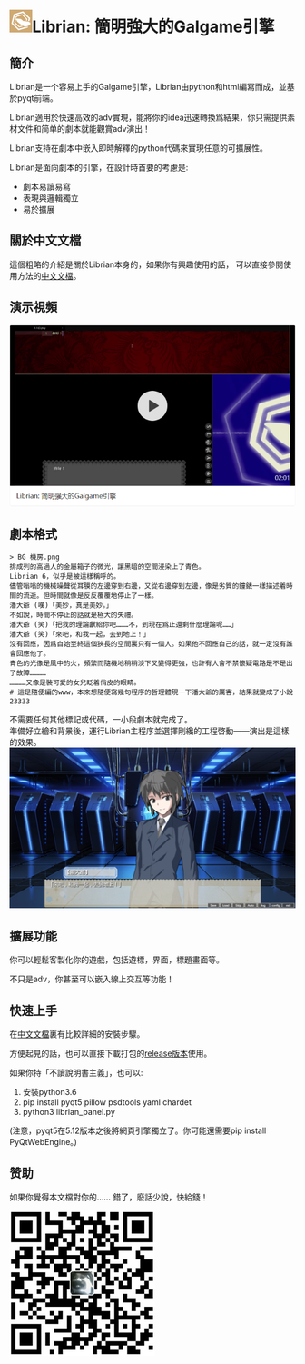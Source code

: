 # ![](資源/Librian小.png)Librian: 簡明強大的Galgame引擎

## 簡介
Librian是一个容易上手的Galgame引擎，Librian由python和html編寫而成，並基於pyqt前端。

Librian適用於快速高效的adv實現，能將你的idea迅速轉換爲結果，你只需提供素材文件和简单的劇本就能觀賞adv演出！

Librian支持在劇本中嵌入即時解釋的python代碼來實現任意的可擴展性。

Librian是面向劇本的引擎，在設計時首要的考慮是: 

- 劇本易讀易寫
- 表現與邏輯獨立
- 易於擴展

## 關於中文文檔
這個粗略的介紹是關於Librian本身的，如果你有興趣使用的話，
可以直接參閱使用方法的[中文文檔](https://rimochan.github.io/Librian_doc)。

## 演示視頻

[![視頻佔位](./資源/視頻佔位.png)](https://www.zhihu.com/video/1075418256290131968)  

## 劇本格式

    > BG 機房.png
    排成列的高過人的金屬箱子的微光，讓黑暗的空間浸染上了青色。
    Librian 6，似乎是被這樣稱呼的。
    儘管嗡嗡的機械噪聲從耳膜的左邊穿到右邊，又從右邊穿到左邊，像是劣質的鐘錶一樣描述着時間的流逝。但時間就像是反反覆覆地停止了一樣。
    潘大爺 (嘆)「美妙，真是美妙。」
    不如說，時間不停止的話就是極大的失禮。
    潘大爺 (笑)「把我的理論獻給你吧………不，到現在爲止還剩什麼理論呢……」
    潘大爺 (笑)「來吧，和我一起，去到地上！」
    沒有回應，因爲自始至終這個狹長的空間裏只有一個人。如果他不回應自己的話，就一定沒有誰會回應他了。
    青色的光像是風中的火，頻繁而隨機地稍稍淡下又變得更強，也許有人會不禁懷疑電路是不是出了故障…………
    …………又像是裝可愛的女兒眨着俏皮的眼睛。
    # 這是隨便編的www，本來想隨便寫幾句程序的哲理體現一下潘大爺的厲害，結果就變成了小說23333
不需要任何其他標記或代碼，一小段劇本就完成了。   
準備好立繪和背景後，運行Librian主程序並選擇剛纔的工程啓動——演出是這樣的效果。   
![圖1](文檔/樣例_潘大爺.jpg)

## 擴展功能

你可以輕鬆客製化你的遊戲，包括遊標，界面，標題畫面等。

不只是adv，你甚至可以嵌入線上交互等功能！

## 快速上手

在[中文文檔](https://rimochan.github.io/Librian_doc)裏有比較詳細的安裝步驟。

方便起見的話，也可以直接下載打包的[release版本](https://github.com/RimoChan/Librian/releases)使用。

如果你持「不讀說明書主義」，也可以: 

1. 安裝python3.6
2. pip install pyqt5 pillow psdtools yaml chardet
3. python3 librian_panel.py

(注意，pyqt5在5.12版本之後將網頁引擎獨立了。你可能還需要pip install PyQtWebEngine。)

## 赞助

如果你覺得本文檔對你的……
錯了，廢話少說，快給錢！

![圖1](文檔/支付寶.jpg)
